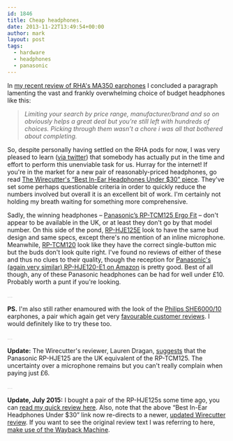 ```yaml
---
id: 1846
title: Cheap headphones.
date: 2013-11-22T13:49:54+00:00
author: mark
layout: post
tags:
  - hardware
  - headphones
  - panasonic
---
```

In [my recent review of RHA's MA350 earphones](http://www.sallonoroff.co.uk/blog/2013/09/rha-ma350-earphones/) I concluded a paragraph lamenting the vast and frankly overwhelming choice of budget headphones like this:

> _Limiting your search by price range, manufacturer/brand and so on obviously helps a great deal but you’re still left with hundreds of choices. Picking through them wasn’t a chore i was all that bothered about completing._

So, despite personally having settled on the RHA pods for now, I was very pleased to learn ([via twitter](https://twitter.com/ihnatko/status/401862771890872320)) that somebody has actually put in the time and effort to perform this unenviable task for us. Hurray for the internet! If you're in the market for a new pair of reasonably-priced headphones, go read [The Wirecutter's &#8220;Best In-Ear Headphones Under $30&#8221; piece](http://thewirecutter.com/reviews/best-headphones-under-30/). They've set some perhaps questionable criteria in order to quickly reduce the numbers involved but overall it is an excellent bit of work. I'm certainly not holding my breath waiting for something more comprehensive.

Sadly, the winning headphones &#8211; [Panasonic&#8217;s RP-TCM125 Ergo Fit](http://shop.panasonic.com/shop/model/RP-TCM125-A) &#8211; don't appear to be available in the UK, or at least they don't go by that model number. On this side of the pond, [RP-HJE125E](http://www.panasonic.com/uk/consumer/headphones/in-ear-and-clip/rp-hje125e.html) look to have the same bud design and same specs, except there's no mention of an inline microphone. Meanwhile, [RP-TCM120](http://www.panasonic.com/uk/consumer/headphones/in-ear-and-clip/rp-tcm120e.html) look like they have the correct single-button mic but the buds don't look quite right. I've found no reviews of either of these and thus no clues to their quality, though the reception for [Panasonic's (again very similar) RP-HJE120-E1 on Amazon](http://www.amazon.co.uk/Panasonic-RP-HJE-120-E1-K-black/dp/B004WJO71I/) is pretty good. Best of all though, any of these Panasonic headphones can be had for well under £10. Probably worth a punt if you're looking.

<span style="color: #c0c0c0;">&#8230;</span>

**PS.** I'm also still rather enamoured with the look of the [Philips SHE6000/10](http://www.philips.co.uk/c/headphones/black-she6000_10/prd/) earphones, a pair which again get very [favourable customer reviews](http://www.amazon.co.uk/Philips-SHE6000-10-In-Headphones/dp/B002KK60UC/). I would definitely like to try these too.

<span style="color: #c0c0c0;">&#8230;</span>

**Update:** The Wirecutter's reviewer, Lauren Dragan, [suggests](https://twitter.com/LaurenDragan/status/403970067156590592) that the Panasonic RP-HJE125 are the UK equivalent of the RP-TCM125. The uncertainty over a microphone remains but you can't really complain when paying just £6.

<span style="color: #c0c0c0;">&#8230;</span>

**Update, July 2015:** I bought a pair of the RP-HJE125s some time ago, you can [read my quick review here](http://www.sallonoroff.co.uk/blog/2015/07/panasonic-rp-hje125-earphones/). Also, note that the above &#8220;Best In-Ear Headphones Under $30&#8221; link now re-directs to a newer, [updated Wirecutter review](http://thewirecutter.com/reviews/best-headphones-under-40/). If you want to see the original review text I was referring to here, [make use of the Wayback Machine](https://web.archive.org/web/20131217033758/http://thewirecutter.com/reviews/best-headphones-under-30/).
